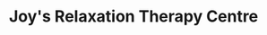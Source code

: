 ---
title: "Joy's Relaxation Therapy Centre"
url: /kinsale/joys-relaxation-therapy-centre/
shop: Massage
---